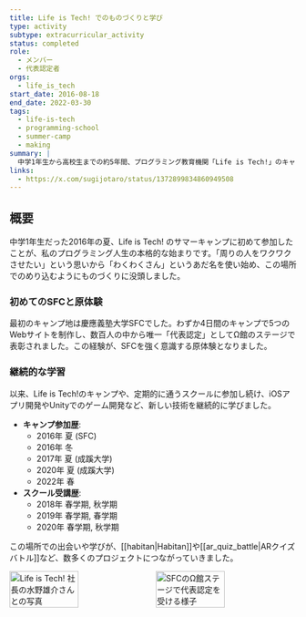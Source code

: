 ```yaml
---
title: Life is Tech! でのものづくりと学び
type: activity
subtype: extracurricular_activity
status: completed
role:
  - メンバー
  - 代表認定者
orgs:
  - life_is_tech
start_date: 2016-08-18
end_date: 2022-03-30
tags:
  - life-is-tech
  - programming-school
  - summer-camp
  - making
summary: |
  中学1年生から高校生までの約5年間、プログラミング教育機関「Life is Tech!」のキャンプやスクールに参加。プログラミングとものづくりの基礎を学び、数々の作品を生み出す原点となった。
links:
  - https://x.com/sugijotaro/status/1372899834860949508
---
```

## 概要
中学1年生だった2016年の夏、Life is Tech! のサマーキャンプに初めて参加したことが、私のプログラミング人生の本格的な始まりです。「周りの人をワクワクさせたい」という思いから「わくわくさん」というあだ名を使い始め、この場所でのめり込むようにものづくりに没頭しました。

### 初めてのSFCと原体験
最初のキャンプ地は慶應義塾大学SFCでした。わずか4日間のキャンプで5つのWebサイトを制作し、数百人の中から唯一「代表認定」としてΩ館のステージで表彰されました。この経験が、SFCを強く意識する原体験となりました。

### 継続的な学習
以来、Life is Tech!のキャンプや、定期的に通うスクールに参加し続け、iOSアプリ開発やUnityでのゲーム開発など、新しい技術を継続的に学びました。

- **キャンプ参加歴**:
  - 2016年 夏 (SFC)
  - 2016年 冬
  - 2017年 夏 (成蹊大学)
  - 2020年 夏 (成蹊大学)
  - 2022年 春
- **スクール受講歴**:
  - 2018年 春学期, 秋学期
  - 2019年 春学期, 春学期
  - 2020年 春学期, 秋学期

この場所での出会いや学びが、[[habitan|Habitan]]や[[ar_quiz_battle|ARクイズバトル]]など、数多くのプロジェクトにつながっていきました。

<div style="display: flex; gap: 10px;">
    <img src="linked_assets/30_Background/memberships/life_is_tech_activity/with_ceo.jpg" alt="Life is Tech! 社長の水野雄介さんとの写真" width="49%">
    <img src="linked_assets/30_Background/memberships/life_is_tech_activity/sfc_award.jpg" alt="SFCのΩ館ステージで代表認定を受ける様子" width="49%">
</div>
